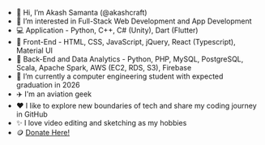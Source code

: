 - 👋 Hi, I’m Akash Samanta (@akashcraft)
- 👀 I’m interested in Full-Stack Web Development and App Development
- 💻 Application - Python, C++, C# (Unity), Dart (Flutter)
- 🚅 Front-End - HTML, CSS, JavaScript, jQuery, React (Typescript), Material UI
- 💾 Back-End and Data Analytics - Python, PHP, MySQL, PostgreSQL, Scala, Apache Spark, AWS (EC2, RDS, S3), Firebase
- 🌱 I’m currently a computer engineering student with expected graduation in 2026
- ✈️ I'm an aviation geek
- ❤️ I like to explore new boundaries of tech and share my coding journey in GitHub
- ✨ I love video editing and sketching as my hobbies
- 🪙 [Donate Here!](https://www.paypal.com/donate/?business=YFEQJ9D5KR9PW&no_recurring=0&item_name=Thank+you+for+considering+to+donate+me%21+This+way+I+can+keep+developing+more+applications+for+you.&currency_code=CAD)
